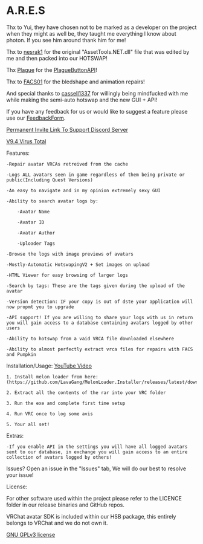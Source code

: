 # A.R.E.S

Thx to Yui, they have chosen not to be marked as a developer on the project when they might as well be, they taught me everything I know about photon. If you see him around thank him for me!

Thx to [nesrak1](https://github.com/nesrak1/AssetsTools.NET) for the original "AssetTools.NET.dll" file that was edited by me and then packed into our HOTSWAP!

Thx [Plague](https://github.com/PlagueVRC/) for the [PlagueButtonAPI](https://github.com/PlagueVRC/PlagueButtonAPI)!

Thx to [FACS01](https://github.com/FACS01-01/FACS_Utilities) for the bledshape and animation repairs!

And special thanks to [cassell1337](https://github.com/cassell1337) for willingly being mindfucked with me while making the semi-auto hotswap and the new GUI + API!

If you have any feedback for us or would like to suggest a feature please use our [FeedbackForm](https://forms.gle/QifnS6ZSa8fse9yF7).

[Permanent Invite Link To Support Discord Server](https://discord.gg/dhSdMsfgWe)

[V9.4 Virus Total](https://www.virustotal.com/gui/file/909bf2429c6617e6d41ff40133760f52a6857178aa38a0c5ef39cc053f81ae17?nocache=1)

Features:

    -Repair avatar VRCAs retreived from the cache

	-Logs ALL avatars seen in game regardless of them being private or public(Including Quest Versions)
	
	-An easy to navigate and in my opinion extremely sexy GUI
	
	-Ability to search avatar logs by:
	
		-Avatar Name
		
		-Avatar ID
		
		-Avatar Author
		
		-Uploader Tags
	
	-Browse the logs with image previews of avatars
	
	-Mostly-Automatic HotswapingV2 + Set images on upload
	
	-HTML Viewer for easy browsing of larger logs
	
	-Search by tags: These are the tags given during the upload of the avatar
	
	-Version detection: IF your copy is out of dste your application will now propmt you to upgrade

    -API support! If you are willing to share your logs with us in return you will gain access to a database containing avatars logged by other users

    -Ability to hotswap from a vaid VRCA file downloaded elsewhere

    -Ability to almost perfectly extract vrca files for repairs with FACS and Pumpkin

Installation/Usage: [YouTube Video](https://youtu.be/WFuB8ycALhA)
	
    1. Install melon loader from here: (https://github.com/LavaGang/MelonLoader.Installer/releases/latest/download/MelonLoader.Installer.exe)

    2. Extract all the contents of the rar into your VRC folder
	
	3. Run the exe and complete first time setup
	
	4. Run VRC once to log some avis
	
	5. Your all set!

Extras:

    -If you enable API in the settings you will have all logged avatars sent to our database, in exchange you will gain access to an entire collection of avatars logged by others!

Issues? Open an issue in the "Issues" tab, We will do our best to resolve your issue!

License:

For other software used within the project please refer to the LICENCE folder in our release binaries and GitHub repos.

VRChat avatar SDK is included within our HSB package, this entirely belongs to VRChat and we do not own it.

[GNU GPLv3 license](https://www.gnu.org/licenses/gpl-3.0.en.html)
